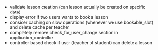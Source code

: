 - validate lesson creation (can lesson actually be created on specific date)
- display error if two users wants to book a lesson
- consider caching on slow operations (whenever we use bookable_slot) and delete cache per teacher
- completely remove check_for_user_change section in application_controller
- controller based check if user (teacher of student) can delete a lesson
